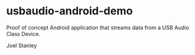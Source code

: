 usbaudio-android-demo
=====================

Proof of concept Android application that streams data from a USB Audio Class
Device.

Joel Stanley

